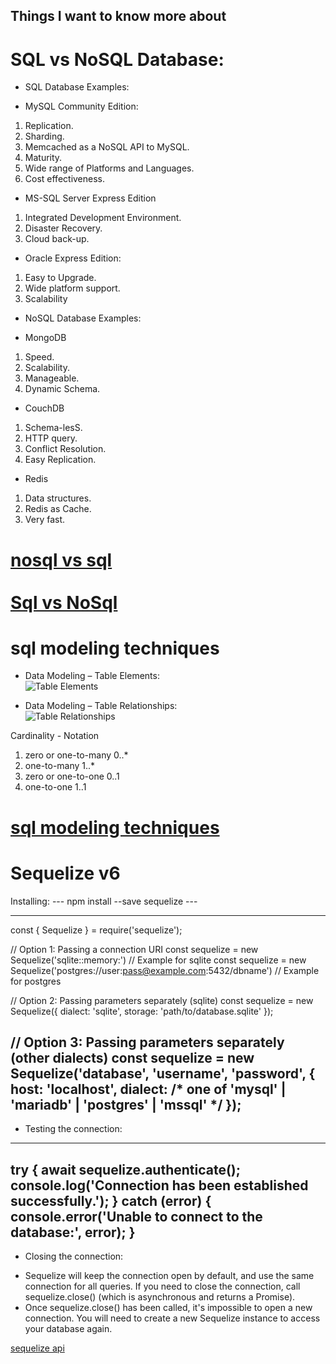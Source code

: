 ## Things I want to know more about

<h1> SQL vs NoSQL Database:</h1>

* SQL Database Examples:

 * MySQL Community Edition:
 1. Replication.
 2. Sharding.
 3. Memcached as a NoSQL API to MySQL.
 4. Maturity.
 5. Wide range of Platforms and Languages.
 6. Cost effectiveness.
* MS-SQL Server Express Edition
 1. Integrated Development Environment.
 2. Disaster Recovery.
 3. Cloud back-up.
* Oracle Express Edition:
 1. Easy to Upgrade.
 2. Wide platform support.
 3. Scalability

* NoSQL Database Examples:

 * MongoDB
 1. Speed.
 2. Scalability.
 3. Manageable.
 4. Dynamic Schema.

* CouchDB
 1. Schema-lesS.
 2. HTTP query.
 3. Conflict Resolution.
 4. Easy Replication.
* Redis
 1. Data structures.
 2. Redis as Cache.
 3. Very fast.

 [nosql vs sql](https://www.thegeekstuff.com/2014/01/sql-vs-nosql-db/?utm_source=tuicool)</br>
 </br>
 [Sql vs NoSql](https://www.youtube.com/watch?v=ZS_kXvOeQ5Y)</br>
 ===========================================================================================================
<h1>sql modeling techniques</h1>

 * Data Modeling – Table Elements:</br>
 ![Table Elements](https://www.essentialsql.com/wp-content/uploads/2021/11/Database-Table-Data-Modeling.png)

 * Data Modeling – Table Relationships:</br>
 ![Table Relationships](https://www.essentialsql.com/wp-content/uploads/2014/06/DataModel-Relations1.png)

 Cardinality	    -    Notation
 1. zero or one-to-many	  0..*
 2. one-to-many	          1..*
 3. zero or one-to-one	  0..1
 4. one-to-one	          1..1

 [sql modeling techniques](https://www.essentialsql.com/get-ready-to-learn-sql-7-simplified-data-modeling/)
 ===========================================================================================================

 <h1>Sequelize v6</h1>
 Installing:
 ---
 npm install --save sequelize
 ---

 ---
 const { Sequelize } = require('sequelize');

// Option 1: Passing a connection URI
const sequelize = new Sequelize('sqlite::memory:') // Example for sqlite
const sequelize = new Sequelize('postgres://user:pass@example.com:5432/dbname') // Example for postgres

// Option 2: Passing parameters separately (sqlite)
const sequelize = new Sequelize({
  dialect: 'sqlite',
  storage: 'path/to/database.sqlite'
});

// Option 3: Passing parameters separately (other dialects)
const sequelize = new Sequelize('database', 'username', 'password', {
  host: 'localhost',
  dialect: /* one of 'mysql' | 'mariadb' | 'postgres' | 'mssql' */
});
---

* Testing the connection:
---
try {
  await sequelize.authenticate();
  console.log('Connection has been established successfully.');
} catch (error) {
  console.error('Unable to connect to the database:', error);
}
---
* Closing the connection:
- Sequelize will keep the connection open by default, and use the same connection for all queries. If you need to close the connection, call sequelize.close() (which is asynchronous and returns a Promise). 
- Once sequelize.close() has been called, it's impossible to open a new connection. You will need to create a new Sequelize instance to access your database again.

[sequelize api](https://sequelize.org/docs/v6/getting-started/#installing)</br>


